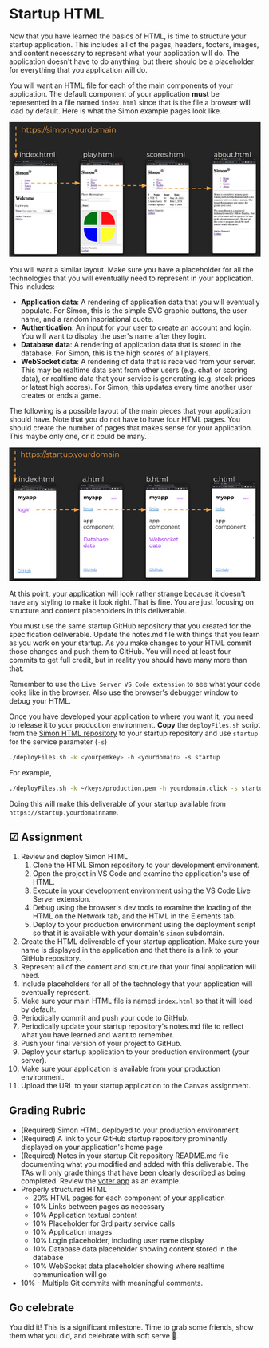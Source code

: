 # Startup HTML

Now that you have learned the basics of HTML, is time to structure your startup application. This includes all of the pages, headers, footers, images, and content necessary to represent what your application will do. The application doesn't have to do anything, but there should be a placeholder for everything that you application will do.

You will want an HTML file for each of the main components of your application. The default component of your application **must** be represented in a file named `index.html` since that is the file a browser will load by default. Here is what the Simon example pages look like.

![HTML Simon pages](htmlSimonPages.jpg)

You will want a similar layout. Make sure you have a placeholder for all the technologies that you will eventually need to represent in your application. This includes:

- **Application data**: A rendering of application data that you will eventually populate. For Simon, this is the simple SVG graphic buttons, the user name, and a random inspriational quote.
- **Authentication**: An input for your user to create an account and login. You will want to display the user's name after they login.
- **Database data**: A rendering of application data that is stored in the database. For Simon, this is the high scores of all players.
- **WebSocket data**: A rendering of data that is received from your server. This may be realtime data sent from other users (e.g. chat or scoring data), or realtime data that your service is generating (e.g. stock prices or latest high scores). For Simon, this updates every time another user creates or ends a game.

The following is a possible layout of the main pieces that your application should have. Note that you do not have to have four HTML pages. You should create the number of pages that makes sense for your application. This maybe only one, or it could be many.

![HTML pages](htmlExamplePages.jpg)

At this point, your application will look rather strange because it doesn't have any styling to make it look right. That is fine. You are just focusing on structure and content placeholders in this deliverable.

You must use the same startup GitHub repository that you created for the specification deliverable. Update the notes.md file with things that you learn as you work on your startup. As you make changes to your HTML commit those changes and push them to GitHub. You will need at least four commits to get full credit, but in reality you should have many more than that.

Remember to use the `Live Server VS Code extension` to see what your code looks like in the browser. Also use the browser's debugger window to debug your HTML.

Once you have developed your application to where you want it, you need to release it to your production environment. **Copy** the `deployFiles.sh` script from the [Simon HTML repository](https://github.com/webprogramming260/simon-html/blob/main/deployFiles.sh) to your startup repository and use `startup` for the service parameter (`-s`)

```sh
./deployFiles.sh -k <yourpemkey> -h <yourdomain> -s startup
```

For example,

```sh
./deployFiles.sh -k ~/keys/production.pem -h yourdomain.click -s startup
```

Doing this will make this deliverable of your startup available from `https://startup.yourdomainname`.

## ☑ Assignment

1. Review and deploy Simon HTML
   1. Clone the HTML Simon repository to your development environment.
   1. Open the project in VS Code and examine the application's use of HTML.
   1. Execute in your development environment using the VS Code Live Server extension.
   1. Debug using the browser's dev tools to examine the loading of the HTML on the Network tab, and the HTML in the Elements tab.
   1. Deploy to your production environment using the deployment script so that it is available with your domain's `simon` subdomain.
1. Create the HTML deliverable of your startup application. Make sure your name is displayed in the application and that there is a link to your GitHub repository.
1. Represent all of the content and structure that your final application will need.
1. Include placeholders for all of the technology that your application will eventually represent.
1. Make sure your main HTML file is named `index.html` so that it will load by default.
1. Periodically commit and push your code to GitHub.
1. Periodically update your startup repository's notes.md file to reflect what you have learned and want to remember.
1. Push your final version of your project to GitHub.
1. Deploy your startup application to your production environment (your server).
1. Make sure your application is available from your production environment.
1. Upload the URL to your startup application to the Canvas assignment.

## Grading Rubric

- (Required) Simon HTML deployed to your production environment
- (Required) A link to your GitHub startup repository prominently displayed on your application's home page
- (Required) Notes in your startup Git repository README.md file documenting what you modified and added with this deliverable. The TAs will only grade things that have been clearly described as being completed. Review the [voter app](https://github.com/webprogramming260/startup-example) as an example.
- Properly structured HTML
  - 20% HTML pages for each component of your application
  - 10% Links between pages as necessary
  - 10% Application textual content
  - 10% Placeholder for 3rd party service calls
  - 10% Application images
  - 10% Login placeholder, including user name display
  - 10% Database data placeholder showing content stored in the database
  - 10% WebSocket data placeholder showing where realtime communication will go
- 10% - Multiple Git commits with meaningful comments.

## Go celebrate

You did it! This is a significant milestone. Time to grab some friends, show them what you did, and celebrate with soft serve 🍦.
